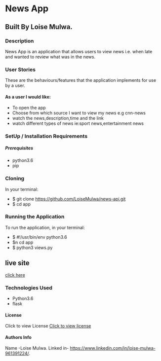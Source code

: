# News App
## Built By Loise Mulwa.
### Description
News App is an application that allows users to view news i.e. when late and wanted to review what was in the news.

### User Stories
These are the behaviours/features that the application implements for use by a user.

#### As a user I would like:

* To open the app
* Choose from which source I want to view my news e.g cnn-news
* watch the news,description,time and the link
* watch different types of news ie:sport news,entertainment news

### SetUp / Installation Requirements
##### Prerequisites
* python3.6
* pip

### Cloning
In your terminal:

 * $ git clone https://github.com/LoiseMulwa/news-api.git
 * $ cd app
 
### Running the Application
To run the application, in your terminal:
 * $ #!/usr/bin/env python3.6
 * $n cd app
 * $ python3 views.py
## live site
 [click here]()

### Technologies Used
* Python3.6
* flask
#### License
Click to view License [Click to view license](LICENSE)
#### Authors Info
Name -Loise Mulwa.
Linked in- https://www.linkedin.com/in/loise-mulwa-961391224/.
